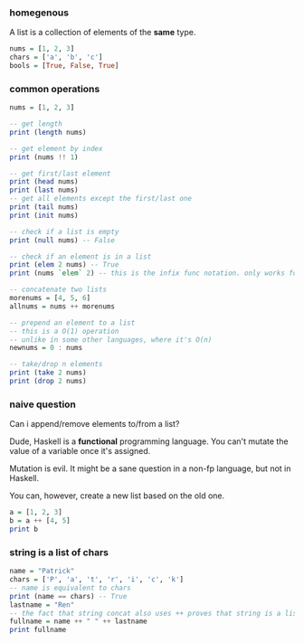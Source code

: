 ### homegenous

A list is a collection of elements of the **same** type.

```haskell
nums = [1, 2, 3]
chars = ['a', 'b', 'c']
bools = [True, False, True]
```

### common operations

```haskell
nums = [1, 2, 3]

-- get length
print (length nums)

-- get element by index
print (nums !! 1)

-- get first/last element
print (head nums)
print (last nums)
-- get all elements except the first/last one
print (tail nums)
print (init nums)

-- check if a list is empty
print (null nums) -- False

-- check if an element is in a list
print (elem 2 nums) -- True
print (nums `elem` 2) -- this is the infix func notation. only works for funcs with two args. more readable

-- concatenate two lists
morenums = [4, 5, 6]
allnums = nums ++ morenums

-- prepend an element to a list
-- this is a O(1) operation
-- unlike in some other languages, where it's O(n)
newnums = 0 : nums

-- take/drop n elements
print (take 2 nums)
print (drop 2 nums)
```

### naive question

Can i append/remove elements to/from a list?

Dude, Haskell is a **functional** programming language. You can't mutate the value of a variable once it's assigned.

Mutation is evil. It might be a sane question in a non-fp language, but not in Haskell.

You can, however, create a new list based on the old one.

```haskell
a = [1, 2, 3]
b = a ++ [4, 5]
print b
```

### string is a list of chars

```haskell
name = "Patrick"
chars = ['P', 'a', 't', 'r', 'i', 'c', 'k']
-- name is equivalent to chars
print (name == chars) -- True
lastname = "Ren"
-- the fact that string concat also uses ++ proves that string is a list
fullname = name ++ " " ++ lastname
print fullname
```
